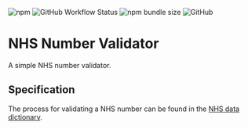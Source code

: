 ![npm](https://img.shields.io/npm/v/validate-nhs-number?style=flat-square)
![GitHub Workflow Status](https://img.shields.io/github/workflow/status/samuel-carnell/validate-nhs-number/Publish%20Release?style=flat-square)
![npm bundle size](https://img.shields.io/bundlephobia/minzip/validate-nhs-number?style=flat-square)
![GitHub](https://img.shields.io/github/license/samuel-carnell/validate-nhs-number?style=flat-square)

# NHS Number Validator

A simple NHS number validator.

## Specification

The process for validating a NHS number can be found in the [NHS data dictionary](https://www.datadictionary.nhs.uk/attributes/nhs_number.html).
